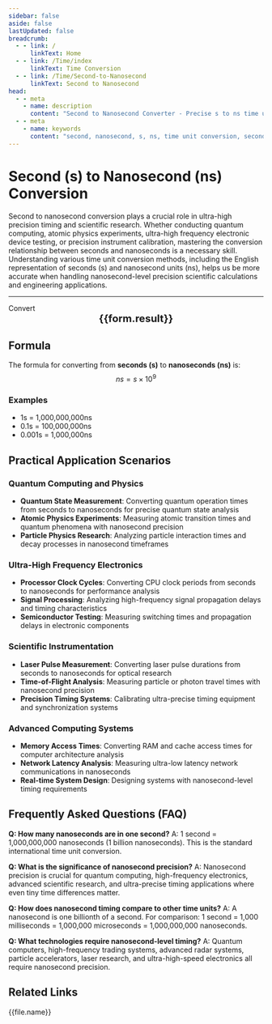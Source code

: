 ```yaml
---
sidebar: false
aside: false
lastUpdated: false
breadcrumb:
  - - link: /
      linkText: Home
  - - link: /Time/index
      linkText: Time Conversion
  - - link: /Time/Second-to-Nanosecond
      linkText: Second to Nanosecond
head:
  - - meta
    - name: description
      content: "Second to Nanosecond Converter - Precise s to ns time unit conversion tool. Supports quick conversion between seconds and nanoseconds, suitable for ultra-high precision timing, quantum computing, scientific research, and more. Provides detailed conversion formulas, practical application scenarios, and frequently asked questions."
  - - meta
    - name: keywords
      content: "second, nanosecond, s, ns, time unit conversion, second to nanosecond, nanosecond conversion, second, nanosecond, time converter, millisecond microsecond, minute second conversion, second unit conversion, second conversion, what is s unit, hour unit, second conversion, time second, second to hour conversion, time transformation, one second, second definition, second unit, second conversion, minute second symbol, how many nanoseconds in one second, nanosecond precision, second in English, ultra-high precision timing, time second, time unit, time conversion, minute, how many seconds in one nanosecond"
---
```

# Second (s) to Nanosecond (ns) Conversion

Second to nanosecond conversion plays a crucial role in ultra-high precision timing and scientific research. Whether conducting quantum computing, atomic physics experiments, ultra-high frequency electronic device testing, or precision instrument calibration, mastering the conversion relationship between seconds and nanoseconds is a necessary skill. Understanding various time unit conversion methods, including the English representation of seconds (s) and nanosecond units (ns), helps us be more accurate when handling nanosecond-level precision scientific calculations and engineering applications.

---
<script setup>
import { onMounted, reactive, inject, ref } from 'vue'
import { NButton,NForm ,NFormItem,NInput,NInputNumber,NSelect,NCard,useMessage,NGrid ,NGi  } from 'naive-ui'
import { defineClientComponent } from 'vitepress'
import { Time } from '../files';

const convert = inject('convert')
const seoKey = ['millisecond microsecond','minute second conversion','second unit conversion','second conversion','what is s unit','hour unit','second conversion','time second','second to hour conversion','time transformation','one second','second definition','second unit','second conversion','minute second symbol','how many nanoseconds in one second','nanosecond precision','second in English','ultra-high precision timing','time second','time unit','time conversion','minute','how many seconds in one nanosecond']
const form = reactive({
  number: null,
  result: '',
  title: 'Second to Nanosecond Converter'
})

const convertHandler = () => {
  if (form.number !== null && !isNaN(form.number)) {
    const convertedValue = parseFloat(form.number) * 1000000000
    form.result = `${form.number}s = ${convertedValue.toFixed(0)}ns`
  } else {
    form.result = 'Please enter a valid number.'
  }
}
</script>

<n-card :title="form.title" size="small" :bordered="false" style="margin-bottom: 16px">
  <n-form size="large" :model="form">
    <n-form-item label="Second (s)">
      <n-input-number v-model:value="form.number" placeholder="Enter seconds" style="width: 100%" />
    </n-form-item>
    <n-form-item>
      <n-button type="info" @click="convertHandler" block>Convert</n-button>
    </n-form-item>
  </n-form>
  <template #footer>
    <div style="font-size: 12px; color: #666; text-align: center;">
      <span v-for="(keyword, index) in seoKey" :key="index">
        {{ keyword }}<span v-if="index < seoKey.length - 1"> | </span>
      </span>
    </div>
  </template>
</n-card>

<n-card  embedded :bordered="false" hoverable>
  <div  style="text-align:center;font-size:20px;">
    <strong>{{form.result}}</strong>
  </div>
</n-card>

## Formula

The formula for converting from **seconds (s)** to **nanoseconds (ns)** is:
$$ ns = s \times 10^{9} $$

### Examples
- 1s = 1,000,000,000ns
- 0.1s = 100,000,000ns
- 0.001s = 1,000,000ns

## Practical Application Scenarios

### Quantum Computing and Physics
- **Quantum State Measurement**: Converting quantum operation times from seconds to nanoseconds for precise quantum state analysis
- **Atomic Physics Experiments**: Measuring atomic transition times and quantum phenomena with nanosecond precision
- **Particle Physics Research**: Analyzing particle interaction times and decay processes in nanosecond timeframes

### Ultra-High Frequency Electronics
- **Processor Clock Cycles**: Converting CPU clock periods from seconds to nanoseconds for performance analysis
- **Signal Processing**: Analyzing high-frequency signal propagation delays and timing characteristics
- **Semiconductor Testing**: Measuring switching times and propagation delays in electronic components

### Scientific Instrumentation
- **Laser Pulse Measurement**: Converting laser pulse durations from seconds to nanoseconds for optical research
- **Time-of-Flight Analysis**: Measuring particle or photon travel times with nanosecond precision
- **Precision Timing Systems**: Calibrating ultra-precise timing equipment and synchronization systems

### Advanced Computing Systems
- **Memory Access Times**: Converting RAM and cache access times for computer architecture analysis
- **Network Latency Analysis**: Measuring ultra-low latency network communications in nanoseconds
- **Real-time System Design**: Designing systems with nanosecond-level timing requirements

## Frequently Asked Questions (FAQ)

**Q: How many nanoseconds are in one second?**
A: 1 second = 1,000,000,000 nanoseconds (1 billion nanoseconds). This is the standard international time unit conversion.

**Q: What is the significance of nanosecond precision?**
A: Nanosecond precision is crucial for quantum computing, high-frequency electronics, advanced scientific research, and ultra-precise timing applications where even tiny time differences matter.

**Q: How does nanosecond timing compare to other time units?**
A: A nanosecond is one billionth of a second. For comparison: 1 second = 1,000 milliseconds = 1,000,000 microseconds = 1,000,000,000 nanoseconds.

**Q: What technologies require nanosecond-level timing?**
A: Quantum computers, high-frequency trading systems, advanced radar systems, particle accelerators, laser research, and ultra-high-speed electronics all require nanosecond precision.

## Related Links
<n-grid x-gap="12" :cols="2">
  <n-gi v-for="(file, index) in Time" :key="index">
    <n-button
      text
      tag="a"
      :href="file.path"
      type="info"
    >
      {{file.name}}
    </n-button>
  </n-gi>
</n-grid>